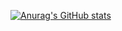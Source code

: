 [![Anurag's GitHub stats](https://github-readme-stats.vercel.app/api?username=SingleGod7)](https://github.com/anuraghazra/github-readme-stats)
